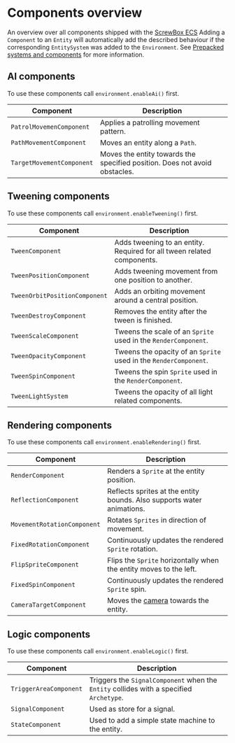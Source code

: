 # Components overview

An overview over all components shipped with the [ScrewBox ECS](../fundamentals/ecs.md)
Adding a `Component` to an `Entity` will automatically add the described behaviour if the corresponding `EntitySystem` was added to the `Environment`.
See [Prepacked systems and components](../fundamentals/ecs.md#prepacked-systems-and-components) for more information.

## AI components

To use these components call `environment.enableAi()` first.

| Component                 | Description                                                                |
|---------------------------|----------------------------------------------------------------------------|
| `PatrolMovemenComponent`  | Applies a patrolling movement pattern.                                     |
| `PathMovementComponent`   | Moves an entity along a `Path`.                                            |
| `TargetMovementComponent` | Moves the entity towards the specified position. Does not avoid obstacles. |

## Tweening components

To use these components call `environment.enableTweening()` first.

| Component                     | Description                                                            |
|-------------------------------|------------------------------------------------------------------------|
| `TweenComponent`              | Adds tweening to an entity. Required for all tween related components. |
| `TweenPositionComponent`      | Adds tweening movement from one position to another.                   |
| `TweenOrbitPositionComponent` | Adds an orbiting movement around a central position.                   |
| `TweenDestroyComponent`       | Removes the entity after the tween is finished.                        |
| `TweenScaleComponent`         | Tweens the scale of an `Sprite` used in the `RenderComponent`.         |
| `TweenOpacityComponent`       | Tweens the opacity of an `Sprite` used in the `RenderComponent`.       |
| `TweenSpinComponent`          | Tweens the spin `Sprite` used in the `RenderComponent`.                |
| `TweenLightSystem`            | Tweens the opacity of all light related components.                    |

## Rendering components

To use these components call `environment.enableRendering()` first.

| Component                   | Description                                                            |
|-----------------------------|------------------------------------------------------------------------|
| `RenderComponent`           | Renders a `Sprite` at the entity position.                             |
| `ReflectionComponent`       | Reflects sprites at the entity bounds. Also supports water animations. |
| `MovementRotationComponent` | Rotates `Sprites` in direction of movement.                            |
| `FixedRotationComponent`    | Continuously updates the rendered `Sprite` rotation.                   |
| `FlipSpriteComponent`       | Flips the `Sprite` horizontally when the entity moves to the left.     |
| `FixedSpinComponent`        | Continuously updates the rendered `Sprite` spin.                       |
| `CameraTargetComponent`     | Moves the [camera](../engine-components/camera) towards the entity.    |

## Logic components

To use these components call `environment.enableLogic()` first.


| Component              | Description                                                                             |
|------------------------|-----------------------------------------------------------------------------------------|
| `TriggerAreaComponent` | Triggers the `SignalComponent` when the `Entity` collides with a specified `Archetype`. |
| `SignalComponent`      | Used as store for a signal.                                                             |
| `StateComponent`       | Used to add a simple state machine to the entity.                                       |
